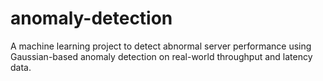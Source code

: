# anomaly-detection
A machine learning project to detect abnormal server performance using Gaussian-based anomaly detection on real-world throughput and latency data.
